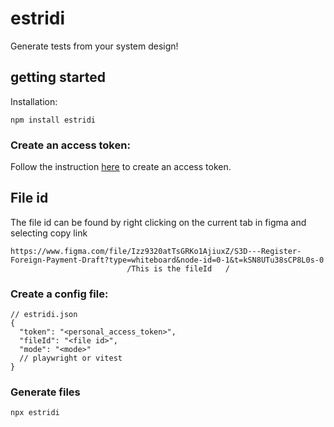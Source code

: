 # estridi

Generate tests from your system design!

## getting started

Installation:

```
npm install estridi
```

### Create an access token:

Follow the
instruction [here](https://www.figma.com/developers/api#:~:text=Head%20to%20Settings%20from%20the,and%20scopes%20for%20the%20token.)
to create an access token.

## File id

The file id can be found by right clicking on the current tab in figma and selecting copy link

```
https://www.figma.com/file/Izz9320atTsGRKo1AjiuxZ/S3D---Register-Foreign-Payment-Draft?type=whiteboard&node-id=0-1&t=kSN8UTu38sCP8L0s-0
                          /This is the fileId   /
```

### Create a config file:

```json5
// estridi.json
{
  "token": "<personal_access_token>",
  "fileId": "<file id>",
  "mode": "<mode>"
  // playwright or vitest
}

```

### Generate files

```
npx estridi
```
